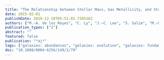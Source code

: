 ```yaml
---
title: "The Relationship between Stellar Mass, Gas Metallicity, and Star Formation Rate for H$α$-Selected Galaxies at z ap 0.8 from the NewH$α$ Survey"
date: 2015-02-01
publishDate: 2019-12-18T05:51:02.734526Z
authors: ["M.~A. de los Reyes", "C. Ly", "J.~C. Lee", "S. Salim", "M.~S. Peeples", "I. Momcheva", "J. Feddersen", "D.~A. Dale", "M. Ouchi", "Y. Ono", "R. Finn"]
publication_types: ["2"]
abstract: ""
featured: false
publication: "*aj*"
tags: ["galaxies: abundances", "galaxies: evolution", "galaxies: fundamental parameters", "galaxies: ISM", "galaxies: starburst"]
doi: "10.1088/0004-6256/149/2/79"
---
```


